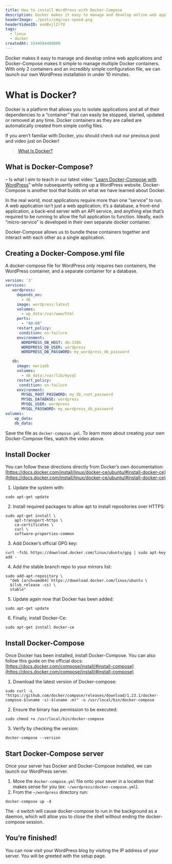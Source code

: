 ```yaml
---
title: How to install WordPress with Docker-Compose
description: Docker makes it easy to manage and develop online web applications and Docker-Compose makes it simple to manage multiple Docker containers. With only 2 containers and an incredibly simple configuration file, we can launch our own WordPress installation in under 10 minutes.
headerImage: ./posts/img/vps-speed.png
headerVideoID: exmBvjlZr7U
tags:
  - linux
  - docker
createdAt: 1544504400000
---
```


Docker makes it easy to manage and develop online web applications and Docker-Compose makes it simple to manage multiple Docker containers. With only 2 containers and an incredibly simple configuration file, we can launch our own WordPress installation in under 10 minutes.

# What is Docker?

Docker is a platform that allows you to isolate applications and all of their dependencies to a “container” that can easily be stopped, started, updated or removed at any time. Docker containers as they are called are automatically created from simple config files.

If you aren’t familiar with Docker, you should check out our previous post and video just on Docker!

> [What Is Docker?](/blog/What_Is_Docker)

## What is Docker-Compose?

– Is what I aim to teach in our latest video “[Learn Docker-Compose with WordPress](https://www.youtube.com/watch?v=exmBvjlZr7U)” while subsequently setting up a WordPress website. Docker-Compose is another tool that builds on what we have learned about Docker.

In the real world, most applications require more than one “service” to run. A web application isn’t just a web application; it’s a database, a front-end application, a back-end server with an API service, and anything else that’s required to be running to allow the full application to function. Ideally, each “micro-service” is developed in their own separate docker container.

Docker-Compose allows us to bundle these containers together and interact with each other as a single application.

## Creating a Docker-Compose.yml file

A docker-compose file for WordPress only requires two containers, the WordPress container, and a separate container for a database.

```yaml
version: '3'
services:
   wordpress:
     depends_on:
       - db
     image: wordpress:latest
     volumes:
       - wp_data:/var/www/html
     ports:
       - "80:80"
     restart_policy:
      condition: on-failure
     environment:
       WORDPRESS_DB_HOST: db:3306
       WORDPRESS_DB_USER: wordpress
       WORDPRESS_DB_PASSWORD: my_wordpress_db_password

   db:
     image: mariadb
     volumes:
       - db_data:/var/lib/mysql
     restart_policy:
      condition: on-failure
     environment:
       MYSQL_ROOT_PASSWORD: my_db_root_password
       MYSQL_DATABASE: wordpress
       MYSQL_USER: wordpress
       MYSQL_PASSWORD: my_wordpress_db_password
volumes:
    wp_data:
    db_data:
```

Save the file as `docker-compose.yml`. To learn more about creating your own Docker-Compose files, watch the video above.

## Install Docker

You can follow these directions directly from Docker’s own documentation: [https://docs.docker.com/install/linux/docker-ce/ubuntu/#install-docker-ce](https://docs.docker.com/install/linux/docker-ce/ubuntu/#install-docker-ce)

1. Update the system with:
```shell
sudo apt-get update
```
2. Install required packages to allow apt to install repositories over HTTPS:
```shell
sudo apt-get install \
    apt-transport-https \
    ca-certificates \
    curl \
    software-properties-common
```
3. Add Docker’s official GPG key:
```shell
curl -fsSL https://download.docker.com/linux/ubuntu/gpg | sudo apt-key add -
```
4. Add the stable branch repo to your mirrors list:
```shell
sudo add-apt-repository \
  "deb [arch=amd64] https://download.docker.com/linux/ubuntu \
  $(lsb_release -cs) \
  stable"
```
5. Update again now that Docker has been added:
```shell
sudo apt-get update
```
6. Finally, install Docker-Ce:
```shell
sudo apt-get install docker-ce
```

## Install Docker-Compose

Once Docker has been installed, install Docker-Compose. You can also follow this guide on the official docs: [https://docs.docker.com/compose/install/#install-compose](https://docs.docker.com/compose/install/#install-compose)

1. Download the latest version of Docker-compose:
```shell
sudo curl -L "https://github.com/docker/compose/releases/download/1.23.1/docker-compose-$(uname -s)-$(uname -m)" -o /usr/local/bin/docker-compose
```
2. Ensure the binary has permission to be executed:
```shell
sudo chmod +x /usr/local/bin/docker-compose
```
3. Verify by checking the version:
```shell
docker-compose --version
```

## Start Docker-Compose server

Once your server has Docker and Docker-Compose installed, we can launch our WordPress server.

1. Move the `docker-compose.yml` file onto your sever in a location that makes sense for you (ex: `~/wordpress/docker-compose.yml`).
2. From the `~/wordpress` directory run:
```shell
docker-compose up -d
```

The `-d` switch will cause docker-compose to run in the background as a daemon, which will allow you to close the shell without ending the docker-compose session.

## You’re finished!

You can now visit your WordPress blog by visiting the IP address of your server. You will be greeted with the setup page.